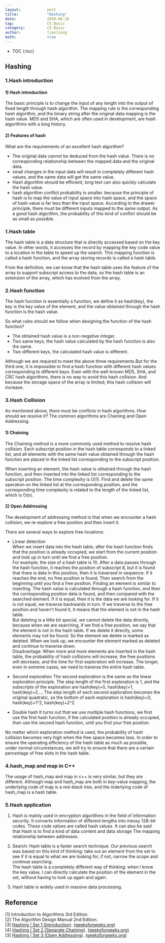 ```yaml
---
layout:            post
title:             "Hashing"
date:              2020-08-18
tag:               CS Basic
category:          CS Basic
author:            tianliang
math:              true
---
```


- TOC
{:toc}

## Hashing

### 1.Hash introduction
#### 1) Hash introduction
The basic principle is to change the input of any length into the output of fixed length through hash algorithm. The mapping rule is the corresponding hash algorithm, and the binary string after the original data mapping is the hash value. MD5 and SHA, which are often used in development, are hash algorithms with a long history.
#### 2) Features of hash
What are the requirements of an excellent hash algorithm? 
* The original data cannot be deduced from the hash value. 
There is no corresponding relationship between the mapped data and the original data. 
* small changes in the input data will result in completely different hash values, and the same data will get the same value.
* Hash algorithm should be efficient, long text can also quickly calculate the hash value.
* hash algorithm conflict probability is smaller.
because the principle of hash is to map the value of input space into hash space, and the space of hash value is far less than the input space. According to the drawer principle, there must be different inputs mapped to the same output. As a good hash algorithm, the probability of this kind of conflict should be as small as possible.

### 1.Hash table
The hash table is a data structure that is directly accessed based on the key value. In other words, it accesses the record by mapping the key code value to a location in the table to speed up the search. This mapping function is called a hash function, and the array storing records is called a hash table.

From the definition, we can know that the hash table uses the feature of the array to support subscript access to the data, so the hash table is an extension of the array, which has evolved from the array.

### 2.Hash function
The hash function is essentially a function, we define it as hash(key), the key is the key value of the element, and the value obtained through the hash function is the hash value.

So what rules should we follow when designing the function of the hash function?
* The obtained hash value is a non-negative integer.
* Two same keys, the hash value calculated by the hash function is also the same.
* Two different keys, the calculated hash value is different.

Although we are required to meet the above three requirements.But for the third one, it is impossible to find a hash function with different hash values ​​corresponding to different keys. Even with the well-known MD5, SHA, and CRC hash algorithms, there is no way to avoid this hash collision. And because the storage space of the array is limited, this hash collision will increase.

### 3.Hash Collision
As mentioned above, there must be conflicts in hash algorithms. How should we resolve it? The common algorithms are Chaining and Open Addressing.

#### 1) Chaining
The Chaining method is a more commonly used method to resolve hash collision.
Each subscript position in the hash table corresponds to a linked list, and all elements with the same hash value obtained through the hash function are placed in the linked list corresponding to the subscript position.

When inserting an element, the hash value is obtained through the hash function, and then inserted into the linked list corresponding to the subscript position. The time complexity is O(1). Find and delete the same operation on the linked list at the corresponding position, and the corresponding time complexity is related to the length of the linked list, which is O(n).
#### 2) Open Addressing
The development of addressing method is that when we encounter a hash collision, we re-explore a free position and then insert it.

There are several ways to explore free locations:
* Linear detection  
When we insert data into the hash table, after the hash function finds that the position is already occupied, we start from the current position and look up in turn until we find a free position.  
For example, the size of a hash table is 10. After a data passes through the hash function, it reaches the position of subscript 8, but it is found that there is data in this position, then it is traversed in sequence. If it reaches the end, no free position is found, Then search from the beginning until you find a free position.
Finding an element is similar to inserting. The hash value is calculated through a hash function, and then the corresponding position data is found, and then compared with the searched element. If it is equal, then it is the data we are looking for. If it is not equal, we traverse backwards in turn. If we traverse to the free position and haven't found it, it means that the element is not in the hash table.  
But deleting is a little bit special, we cannot delete the data directly, because when we are searching, if we find a free position, we say that the element is not in the hash table. If we delete it directly, some elements may not be found. So the element we delete is marked as deleted. When we look up, we encounter the element marked as deleted and continue to traverse down.  
Disadvantage: When more and more elements are inserted in the hash table, the probability of hash collisions will increase, the free positions will decrease, and the time for first exploration will increase. The longer, even in extreme cases, we need to traverse the entire hash table.  

* Second exploration
The second exploration is the same as the linear exploration principle. The step length of the first exploration is 1, and the subscripts of the exploration are hash(key)+0, hash(key)+1, hash(key)+2..., The step length of each second exploration becomes the original quadratic, so the bottom of each exploration is hash(key)+0, hash(key)+1^2, hash(key)+2^2.

* Double hash
It turns out that we use multiple hash functions, we first use the first hash function, if the calculated position is already occupied, then use the second hash function, until you find your free position.

No matter which exploration method is used, the probability of hash collision becomes very high when the free space becomes less. In order to ensure the operating efficiency of the hash table as much as possible, under normal circumstances, we will try to ensure that there are a certain percentage of free slots in the hash table.

### 4.hash_map and map in C++
The usage of hash_map and map in c++ is very similar, but they are different. Although map and hash_map are both in key-value mapping, the underlying code of map is a red-black tree, and the inderlying code of hash_map is a hash table.

### 5.Hash application
1. Hash is mainly used in encryption algorithms in the field of information security. It converts information of different lengths into messy 128-bit codes. These code values are called hash values. It can also be said that Hash is to find a kind of data content and data storage 
The mapping relationship between addresses.

2. Search: Hash table is a faster search technique. 
Our previous search was based on this kind of thinking: take out an element from the set to see if it is equal to what we are looking for, if not, narrow the scope and continue searching.   
The hash table is a completely different way of thinking: when I know the key value, I can directly calculate the position of the element in the set, without having to look up again and again.

3. Hash table is widely used in massive data processing.


## Reference
[1] Introduction to Algorithms 3rd Edition.  
[2] The Algorithm Design Manual 2nd Edition.  
[3] [Hashing \| Set 1 (Introduction)](https://www.geeksforgeeks.org/hashing-set-1-introduction/).  [(geeksforgeeks.org)](https://www.geeksforgeeks.org/)  
[4] [Hashing \| Set 2 (Separate Chaining)](https://www.geeksforgeeks.org/hashing-set-2-separate-chaining/).  [(geeksforgeeks.org)](https://www.geeksforgeeks.org/)  
[3] [Hashing | Set 3 (Open Addressing)](https://www.geeksforgeeks.org/hashing-set-3-open-addressing/).  [(geeksforgeeks.org)](https://www.geeksforgeeks.org/)   
